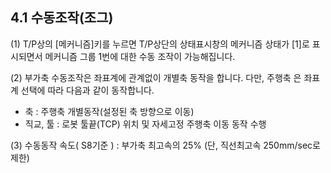 ﻿## 4.1 수동조작(조그)


(1)	T/P상의 [메커니즘]키를 누르면 T/P상단의 상태표시창의 메커니즘 상태가 [1]로 표시되면서 메커니즘 그룹 1번에 대한 수동 조작이 가능해집니다.

(2)	부가축 수동조작은 좌표계에 관계없이 개별축 동작을 합니다. 다만, 주행축 은 좌표계 선택에 따라 다음과 같이 동작합니다.  
- 축 : 주행축 개별동작(설정된 축 방향으로 이동)  
- 직교, 툴 : 로봇 툴끝(TCP) 위치 및 자세고정 주행축 이동 동작 수행

(3)	수동동작 속도( S8기준 ) : 부가축 최고속의 25% (단, 직선최고속 250mm/sec로 제한)  
